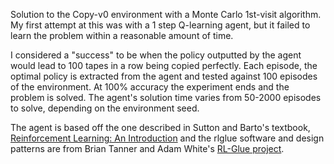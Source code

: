 Solution to the Copy-v0 environment with a Monte Carlo 1st-visit algorithm.
My first attempt at this was with a 1 step Q-learning agent, but it failed to learn the problem within a reasonable amount of time.

I considered a "success" to be when the policy outputted by the agent would lead to 100 tapes in a row being copied perfectly.
Each episode, the optimal policy is extracted from the agent and tested against 100 episodes of the environment. At 100% accuracy the experiment ends and the problem is solved.
The agent's solution time varies from 50-2000 episodes to solve, depending on the environment seed.

The agent is based off the one described in Sutton and Barto's textbook, [Reinforcement Learning: An Introduction](http://incompleteideas.net/book/the-book-2nd.html) and the rlglue software and design patterns are from Brian Tanner and Adam White's [RL-Glue project](https://sites.google.com/a/rl-community.org/rl-glue/Home?authuser=0).

